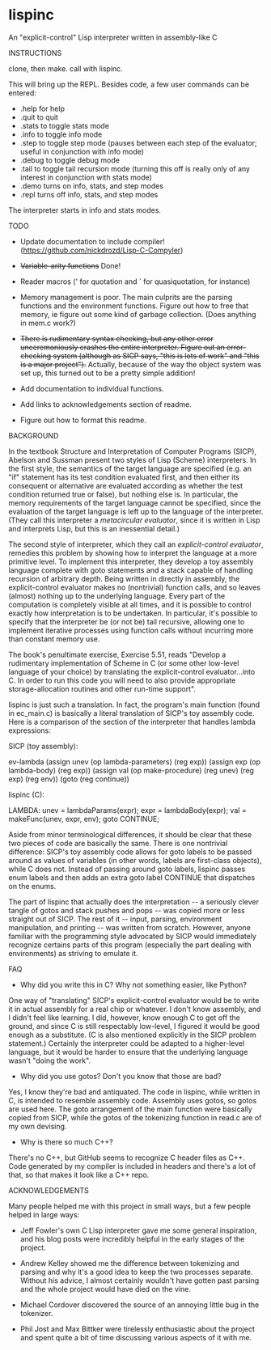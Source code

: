 # lispinc
An "explicit-control" Lisp interpreter written in assembly-like C

INSTRUCTIONS

clone, then make. call with lispinc.

This will bring up the REPL. Besides code, a few user commands can be entered:
* .help for help
* .quit to quit
* .stats to toggle stats mode
* .info to toggle info mode
* .step to toggle step mode (pauses between each step of the evaluator; useful in conjunction with info mode)
* .debug to toggle debug mode
* .tail to toggle tail recursion mode (turning this off is really only of any interest in conjunction with stats mode)
* .demo turns on info, stats, and step modes
* .repl turns off info, stats, and step modes

The interpreter starts in info and stats modes.


TODO

* Update documentation to include compiler! (https://github.com/nickdrozd/Lisp-C-Compyler)

* <del>Variable-arity functions</del> Done!

* Reader macros (' for quotation and ` for quasiquotation, for instance)

* Memory management is poor. The main culprits are the parsing functions and the environment functions. Figure out how to free that memory, ie figure out some kind of garbage collection. (Does anything in mem.c work?)

* <del>There is rudimentary syntax checking, but any other error unceremoniously crashes the entire interpreter. Figure out an error-checking system (although as SICP says, "this is lots of work" and "this is a major project").</del> Actually, because of the way the object system was set up, this turned out to be a pretty simple addition!

* Add documentation to individual functions.

* Add links to acknowledgements section of readme.

* Figure out how to format this readme.


BACKGROUND

In the textbook Structure and Interpretation of Computer Programs (SICP), Abelson and Sussman present two styles of Lisp (Scheme) interpreters. In the first style, the semantics of the target language are specified (e.g. an "if" statement has its test condition evaluated first, and then either its consequent or alternative are evaluated according as whether the test condition returned true or false), but nothing else is. In particular, the memory requirements of the target language cannot be specified, since the evaluation of the target language is left up to the language of the interpreter. (They call this interpreter a *metacircular evaluator*, since it is written in Lisp and interprets Lisp, but this is an inessential detail.)

The second style of interpreter, which they call an *explicit-control evaluator*, remedies this problem by showing how to interpret the language at a more primitive level. To implement this interpreter, they develop a toy assembly language complete with goto statements and a stack capable of handling recursion of arbitrary depth. Being written in directly in assembly, the explicit-control evaluator makes no (nontrivial) function calls, and so leaves (almost) nothing up to the underlying language. Every part of the computation is completely visible at all times, and it is possible to control exactly how interpretation is to be undertaken. In particular, it's possible to specify that the interpreter be (or not be) tail recursive, allowing one to implement iterative processes using function calls without incurring more than constant memory use.

The book's penultimate exercise, Exercise 5.51, reads "Develop a rudimentary implementation of Scheme in C (or some other low-level language of your choice) by translating the explicit-control evaluator...into C. In order to run this code you will need to also provide appropriate storage-allocation routines and other run-time support".

 lispinc is just such a translation. In fact, the program's main function (found in ec_main.c) is basically a literal translation of SICP's toy assembly code. Here is a comparison of the section of the interpreter that handles lambda expressions:

 SICP (toy assembly):

 ev-lambda
	(assign unev (op lambda-parameters) (reg exp))
	(assign exp (op lambda-body) (reg exp))
	(assign val (op make-procedure)
				(reg unev) (reg exp) (reg env))
	(goto (reg continue))

lispinc (C):

LAMBDA:
	unev = lambdaParams(expr);
	expr = lambdaBody(expr);
	val = makeFunc(unev, expr, env);
	goto CONTINUE;

Aside from minor terminological differences, it should be clear that these two pieces of code are basically the same. There is one nontrivial difference: SICP's toy assembly code allows for goto labels to be passed around as values of variables (in other words, labels are first-class objects), while C does not. Instead of passing around goto labels, lispinc passes enum labels and then adds an extra goto label CONTINUE that dispatches on the enums.

The part of lispinc that actually does the interpretation -- a seriously clever tangle of gotos and stack pushes and pops -- was copied more or less straight out of SICP. The rest of it -- input, parsing, environment manipulation, and printing -- was written from scratch. However, anyone familiar with the programming style advocated by SICP would immediately recognize certains parts of this program (especially the part dealing with environments) as striving to emulate it.


FAQ

* Why did you write this in C? Why not something easier, like Python?

One way of "translating" SICP's explicit-control evaluator would be to write it in actual assembly for a real chip or whatever. I don't know assembly, and I didn't feel like learning. I did, however, know enough C to get off the ground, and since C is still respectably low-level, I figured it would be good enough as a substitute. (C is also mentioned explicitly in the SICP problem statement.) Certainly the interpreter could be adapted to a higher-level language, but it would be harder to ensure that the underlying language wasn't "doing the work".

* Why did you use gotos? Don't you know that those are bad?

Yes, I know they're bad and antiquated. The code in lispinc, while written in C, is intended to resemble assembly code. Assembly uses gotos, so gotos are used here. The goto arrangement of the main function were basically copied from SICP, while the gotos of the tokenizing function in read.c are of my own devising.

* Why is there so much C++?

There's no C++, but GitHub seems to recognize C header files as C++. Code generated by my compiler is included in headers and there's a lot of that, so that makes it look like a C++ repo.


ACKNOWLEDGEMENTS

Many people helped me with this project in small ways, but a few people helped in large ways:

* Jeff Fowler's own C Lisp interpreter gave me some general inspiration, and his blog posts were incredibly helpful in the early stages of the project.

* Andrew Kelley showed me the difference between tokenizing and parsing and why it's a good idea to keep the two processes separate. Without his advice, I almost certainly wouldn't have gotten past parsing and the whole project would have died on the vine.

* Michael Cordover discovered the source of an annoying little bug in the tokenizer.

* Phil Jost and Max Bittker were tirelessly enthusiastic about the project and spent quite a bit of time discussing various aspects of it with me.
